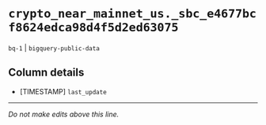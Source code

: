 # `crypto_near_mainnet_us._sbc_e4677bcf8624edca98d4f5d2ed63075`
`bq-1` | `bigquery-public-data`

## Column details
* [TIMESTAMP] `last_update`

-------------------------------------------------------------------------------
*Do not make edits above this line.*
